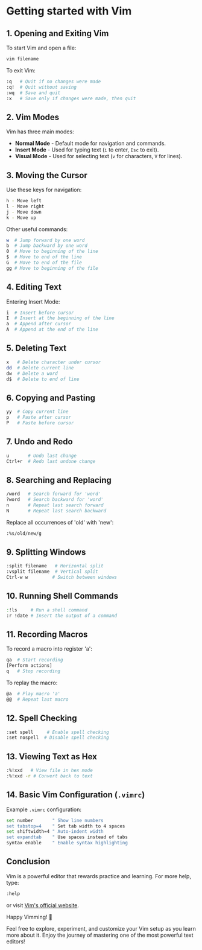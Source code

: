 # Getting started with Vim

## 1. Opening and Exiting Vim

To start Vim and open a file:

```sh
vim filename
```

To exit Vim:

```sh
:q   # Quit if no changes were made
:q!  # Quit without saving
:wq  # Save and quit
:x   # Save only if changes were made, then quit
```

## 2. Vim Modes

Vim has three main modes:

- **Normal Mode** - Default mode for navigation and commands.
- **Insert Mode** - Used for typing text (`i` to enter, `Esc` to exit).
- **Visual Mode** - Used for selecting text (`v` for characters, `V` for lines).

## 3. Moving the Cursor

Use these keys for navigation:

```sh
h - Move left
l - Move right
j - Move down
k - Move up
```

Other useful commands:

```sh
w  # Jump forward by one word
b  # Jump backward by one word
0  # Move to beginning of the line
$  # Move to end of the line
G  # Move to end of the file
gg # Move to beginning of the file
```

## 4. Editing Text

Entering Insert Mode:

```sh
i  # Insert before cursor
I  # Insert at the beginning of the line
a  # Append after cursor
A  # Append at the end of the line
```

## 5. Deleting Text

```sh
x   # Delete character under cursor
dd  # Delete current line
dw  # Delete a word
d$  # Delete to end of line
```

## 6. Copying and Pasting

```sh
yy  # Copy current line
p   # Paste after cursor
P   # Paste before cursor
```

## 7. Undo and Redo

```sh
u       # Undo last change
Ctrl+r  # Redo last undone change
```

## 8. Searching and Replacing

```sh
/word   # Search forward for 'word'
?word   # Search backward for 'word'
n       # Repeat last search forward
N       # Repeat last search backward
```

Replace all occurrences of 'old' with 'new':

```sh
:%s/old/new/g
```

## 9. Splitting Windows

```sh
:split filename   # Horizontal split
:vsplit filename  # Vertical split
Ctrl-w w         # Switch between windows
```

## 10. Running Shell Commands

```sh
:!ls     # Run a shell command
:r !date # Insert the output of a command
```

## 11. Recording Macros

To record a macro into register 'a':

```sh
qa  # Start recording
[Perform actions]
q   # Stop recording
```

To replay the macro:

```sh
@a  # Play macro 'a'
@@  # Repeat last macro
```

## 12. Spell Checking

```sh
:set spell     # Enable spell checking
:set nospell  # Disable spell checking
```

## 13. Viewing Text as Hex

```sh
:%!xxd   # View file in hex mode
:%!xxd -r # Convert back to text
```

## 14. Basic Vim Configuration (`.vimrc`)

Example `.vimrc` configuration:

```sh
set number       " Show line numbers
set tabstop=4    " Set tab width to 4 spaces
set shiftwidth=4 " Auto-indent width
set expandtab    " Use spaces instead of tabs
syntax enable    " Enable syntax highlighting
```

## Conclusion

Vim is a powerful editor that rewards practice and learning. For more help, type:

```sh
:help
```

or visit [Vim's official website](https://www.vim.org/).

Happy Vimming! 🎉

Feel free to explore, experiment, and customize your Vim setup as you learn more about it. Enjoy the journey of mastering one of the most powerful text editors!
